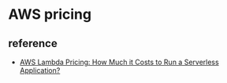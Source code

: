 # AWS pricing

## reference
  * [AWS Lambda Pricing: How Much it Costs to Run a Serverless Application?](https://www.simform.com/aws-lambda-pricing/)
